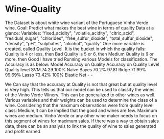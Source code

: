 # Wine-Quality

The Dataset is about white wine variant of the Portuguese Vinho Verde wine.
Goal: Predict what makes the best wine in terms of quality Data at a glance:
Variables: “fixed_acidity", "volatile_acidity", "citric_acid", "residual_sugar", "chlorides", "free_sulfur_dioxide", "total_sulfur_dioxide", "density", "pH", "sulphates", "alcohol", "quality”
One more variable is created, called Quality Level. It is the bucket in which the quality falls:
Quality is 4 or less, then Bad
Quality is 5 or 6, then Medium
Quality is 6 or more, then Good
I have tried Running various Models for classification. The Accuracy is as below:
  Model
    Accuracy on Quality
    Accuracy on Quality Level Quality level
   SVM
      74.29
       100%
   Naïve Bayes
 70.2%
  97.81
   Ridge
      71.99%
       99.69%
   Lasso
 73.42%
  100%
   Elastic Net
      -
       -
   
We Can say that the accuracy at Quality is not that great but at quality level is Very high.
This tells us that our model can be used to classify the wines of the Vinho Verde Winery.
This can be generalized to other wines as well.
Various variables and their weights can be used to determine the class of a wine. Considering that the maximum observations were from quality level class: Medium,It can be implied that the good and wines are few. Maximum wines are medium. Vinho Verde or any other wine maker needs to focus on this segment of wines for maximum sales.
If there was a way to obtain sales data, there can be an analysis to link the quality of wine to sales generated and profit earned.
 
